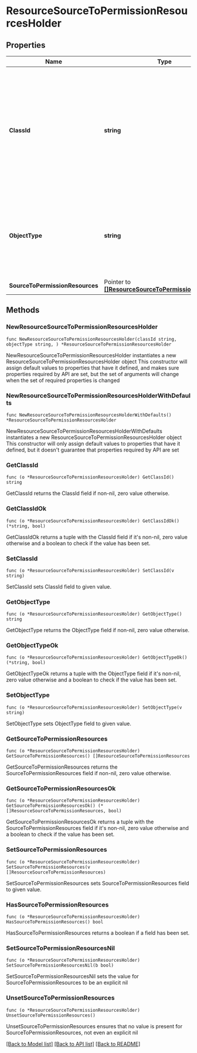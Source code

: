 # ResourceSourceToPermissionResourcesHolder

## Properties

Name | Type | Description | Notes
------------ | ------------- | ------------- | -------------
**ClassId** | **string** | The fully-qualified name of the instantiated, concrete type. This property is used as a discriminator to identify the type of the payload when marshaling and unmarshaling data. | [default to "resource.SourceToPermissionResourcesHolder"]
**ObjectType** | **string** | The fully-qualified name of the instantiated, concrete type. The value should be the same as the &#39;ClassId&#39; property. | [default to "resource.SourceToPermissionResourcesHolder"]
**SourceToPermissionResources** | Pointer to [**[]ResourceSourceToPermissionResources**](resource.SourceToPermissionResources.md) |  | [optional] 

## Methods

### NewResourceSourceToPermissionResourcesHolder

`func NewResourceSourceToPermissionResourcesHolder(classId string, objectType string, ) *ResourceSourceToPermissionResourcesHolder`

NewResourceSourceToPermissionResourcesHolder instantiates a new ResourceSourceToPermissionResourcesHolder object
This constructor will assign default values to properties that have it defined,
and makes sure properties required by API are set, but the set of arguments
will change when the set of required properties is changed

### NewResourceSourceToPermissionResourcesHolderWithDefaults

`func NewResourceSourceToPermissionResourcesHolderWithDefaults() *ResourceSourceToPermissionResourcesHolder`

NewResourceSourceToPermissionResourcesHolderWithDefaults instantiates a new ResourceSourceToPermissionResourcesHolder object
This constructor will only assign default values to properties that have it defined,
but it doesn't guarantee that properties required by API are set

### GetClassId

`func (o *ResourceSourceToPermissionResourcesHolder) GetClassId() string`

GetClassId returns the ClassId field if non-nil, zero value otherwise.

### GetClassIdOk

`func (o *ResourceSourceToPermissionResourcesHolder) GetClassIdOk() (*string, bool)`

GetClassIdOk returns a tuple with the ClassId field if it's non-nil, zero value otherwise
and a boolean to check if the value has been set.

### SetClassId

`func (o *ResourceSourceToPermissionResourcesHolder) SetClassId(v string)`

SetClassId sets ClassId field to given value.


### GetObjectType

`func (o *ResourceSourceToPermissionResourcesHolder) GetObjectType() string`

GetObjectType returns the ObjectType field if non-nil, zero value otherwise.

### GetObjectTypeOk

`func (o *ResourceSourceToPermissionResourcesHolder) GetObjectTypeOk() (*string, bool)`

GetObjectTypeOk returns a tuple with the ObjectType field if it's non-nil, zero value otherwise
and a boolean to check if the value has been set.

### SetObjectType

`func (o *ResourceSourceToPermissionResourcesHolder) SetObjectType(v string)`

SetObjectType sets ObjectType field to given value.


### GetSourceToPermissionResources

`func (o *ResourceSourceToPermissionResourcesHolder) GetSourceToPermissionResources() []ResourceSourceToPermissionResources`

GetSourceToPermissionResources returns the SourceToPermissionResources field if non-nil, zero value otherwise.

### GetSourceToPermissionResourcesOk

`func (o *ResourceSourceToPermissionResourcesHolder) GetSourceToPermissionResourcesOk() (*[]ResourceSourceToPermissionResources, bool)`

GetSourceToPermissionResourcesOk returns a tuple with the SourceToPermissionResources field if it's non-nil, zero value otherwise
and a boolean to check if the value has been set.

### SetSourceToPermissionResources

`func (o *ResourceSourceToPermissionResourcesHolder) SetSourceToPermissionResources(v []ResourceSourceToPermissionResources)`

SetSourceToPermissionResources sets SourceToPermissionResources field to given value.

### HasSourceToPermissionResources

`func (o *ResourceSourceToPermissionResourcesHolder) HasSourceToPermissionResources() bool`

HasSourceToPermissionResources returns a boolean if a field has been set.

### SetSourceToPermissionResourcesNil

`func (o *ResourceSourceToPermissionResourcesHolder) SetSourceToPermissionResourcesNil(b bool)`

 SetSourceToPermissionResourcesNil sets the value for SourceToPermissionResources to be an explicit nil

### UnsetSourceToPermissionResources
`func (o *ResourceSourceToPermissionResourcesHolder) UnsetSourceToPermissionResources()`

UnsetSourceToPermissionResources ensures that no value is present for SourceToPermissionResources, not even an explicit nil

[[Back to Model list]](../README.md#documentation-for-models) [[Back to API list]](../README.md#documentation-for-api-endpoints) [[Back to README]](../README.md)


